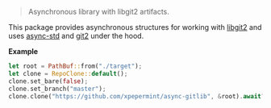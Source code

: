 > Asynchronous library with libgit2 artifacts.

This package provides asynchronous structures for working with [libgit2](https://libgit2.org) and uses [async-std](https://github.com/async-rs/async-std) and [git2](https://docs.rs/git2/) under the hood.

**Example**

```rs
let root = PathBuf::from("./target");
let clone = RepoClone::default();
clone.set_bare(false);
clone.set_branch("master");
clone.clone("https://github.com/xpepermint/async-gitlib", &root).await?;
```
